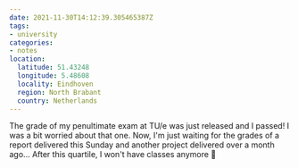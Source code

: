 ```yaml
---
date: 2021-11-30T14:12:39.305465387Z
tags:
- university
categories:
- notes
location:
  latitude: 51.43248
  longitude: 5.48608
  locality: Eindhoven
  region: North Brabant
  country: Netherlands
---
```


The grade of my penultimate exam at TU/e was just released and I passed! I was a bit worried about that one. Now, I'm just waiting for the grades of a report delivered this Sunday and another project delivered over a month ago... After this quartile, I won't have classes anymore 🤭
